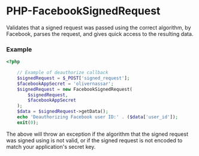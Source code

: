 PHP-FacebookSignedRequest
=========================

Validates that a signed request was passed using the correct algorithm, by Facebook, parses the request, and gives quick access to the resulting data.

### Example

``` php
<?php

    // Example of deauthorize callback
    $signedRequest = $_POST['signed_request'];
    $facebookAppSecret = 'olivernassar';
    $signedRequest = new FacebookSignedRequest(
        $signedRequest,
        $facebookAppSecret
    );
    $data = $signedRequest->getData();
    echo 'Deauthorizing Facebook user ID:' . ($data['user_id']);
    exit(0);

```

The above will throw an exception if the algorithm that the signed request
was signed using is not valid, or if the signed request is not encoded to
match your application's secret key.
